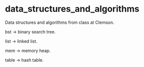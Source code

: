# data_structures_and_algorithms
Data structures and algorithms from class at Clemson.

bst -> binary search tree.

list -> linked list.

mem -> memory heap.

table -> hash table.
